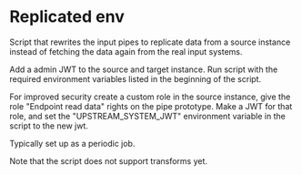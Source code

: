 # Replicated env

Script that rewrites the input pipes to replicate data from a source instance instead of fetching the data again from the real input systems.

Add a admin JWT to the source and target instance. Run script with the required environment variables listed in the beginning of the script.

For improved security create a custom role in the source instance, give the role "Endpoint read data" rights on the pipe prototype. Make a JWT for that role, and set the "UPSTREAM_SYSTEM_JWT" environment variable in the script to the new jwt.

Typically set up as a periodic job.

Note that the script does not support transforms yet.

